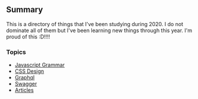 ## Summary
This is a directory of things that I've been studying during 2020. I do not dominate all of them but I've been learning new things through this year.
I'm proud of this :D!!!!

### Topics
- [Javascript Grammar](https://github.com/janvmusic/2020-learning/tree/master/js-grammar)
- [CSS Design]()
- [Graphql]()
- [Swagger](https://github.com/janvmusic/2020-learning/blob/master/swaggerio.md)
- [Articles](https://github.com/janvmusic/2020-learning/blob/master/articles/)
